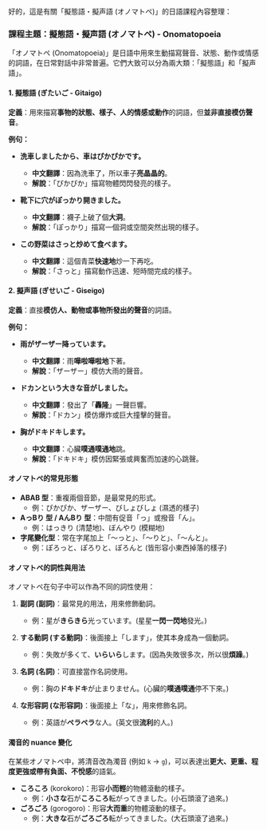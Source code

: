 </br>

好的，這是有關「擬態語・擬声語 (オノマトペ)」的日語課程內容整理：

### **課程主題：擬態語・擬声語 (オノマトペ) - Onomatopoeia**

「オノマトペ (Onomatopoeia)」是日語中用來生動描寫聲音、狀態、動作或情感的詞語，在日常對話中非常普遍。它們大致可以分為兩大類：「擬態語」和「擬声語」。

#### **1. 擬態語 (ぎたいご - Gitaigo)**

**定義**：用來描寫**事物的狀態、樣子、人的情感或動作**的詞語，但**並非直接模仿聲音**。

**例句：**

-   **洗車しましたから、車はぴかぴかです。**
    -   **中文翻譯**：因為洗車了，所以車子**亮晶晶的**。
    -   **解說**：「ぴかぴか」描寫物體閃閃發亮的樣子。

-   **靴下に穴がぽっかり開きました。**
    -   **中文翻譯**：襪子上破了個**大洞**。
    -   **解說**：「ぽっかり」描寫一個洞或空間突然出現的樣子。

-   **この野菜はさっと炒めて食べます。**
    -   **中文翻譯**：這個青菜**快速地**炒一下再吃。
    -   **解說**：「さっと」描寫動作迅速、短時間完成的樣子。

#### **2. 擬声語 (ぎせいご - Giseigo)**

**定義**：直接**模仿人、動物或事物所發出的聲音**的詞語。

**例句：**

-   **雨がザーザー降っています。**
    -   **中文翻譯**：雨**嘩啦嘩啦地**下著。
    -   **解說**：「ザーザー」模仿大雨的聲音。

-   **ドカンという大きな音がしました。**
    -   **中文翻譯**：發出了「**轟隆**」一聲巨響。
    -   **解說**：「ドカン」模仿爆炸或巨大撞擊的聲音。

-   **胸がドキドキします。**
    -   **中文翻譯**：心臟**噗通噗通地**跳。
    -   **解說**：「ドキドキ」模仿因緊張或興奮而加速的心跳聲。

#### **オノマトペ的常見形態**

-   **ABAB 型**：重複兩個音節，是最常見的形式。
    -   例：ぴかぴか、ザーザー、びしょびしょ (濕透的樣子)
-   **AっBり 型 / AんBり 型**：中間有促音「っ」或撥音「ん」。
    -   例：はっきり (清楚地)、ぼんやり (模糊地)
-   **字尾變化型**：常在字尾加上「〜っと」、「〜りと」、「〜んと」。
    -   例：ぽろっと、ぽろりと、ぽろんと (皆形容小東西掉落的樣子)

#### **オノマトペ的詞性與用法**

オノマトペ在句子中可以作為不同的詞性使用：

1.  **副詞 (副詞)**：最常見的用法，用來修飾動詞。
    -   例：星が**きらきら**光っています。(星星**一閃一閃地**發光。)

2.  **する動詞 (する動詞)**：後面接上「します」，使其本身成為一個動詞。
    -   例：失敗が多くて、**いらいら**します。(因為失敗很多次，所以很**煩躁**。)

3.  **名詞 (名詞)**：可直接當作名詞使用。
    -   例：胸の**ドキドキ**が止まりません。(心臟的**噗通噗通**停不下來。)

4.  **な形容詞 (な形容詞)**：後面接上「な」，用來修飾名詞。
    -   例：英語が**ペラペラ**な人。(英文很**流利**的人。)

#### **濁音的 nuance 變化**

在某些オノマトペ中，將清音改為濁音 (例如 `k` → `g`)，可以表達出**更大、更重、程度更強或帶有負面、不悅感**的語氣。

-   **ころころ** (korokoro)：形容**小而輕**的物體滾動的樣子。
    -   例：**小さな**石が**ころころ**転がってきました。(小石頭滾了過來。)
-   **ごろごろ** (gorogoro)：形容**大而重**的物體滾動的樣子。
    -   例：**大きな**石が**ごろごろ**転がってきました。(大石頭滾了過來。)
</br>
